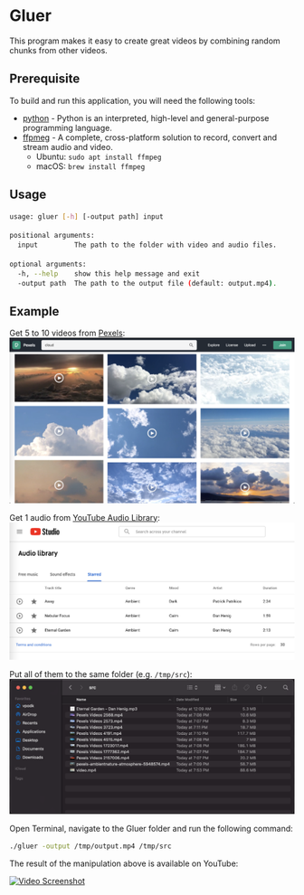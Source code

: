 # Gluer

This program makes it easy to create great videos by combining random chunks from other videos.

## Prerequisite
To build and run this application, you will need the following tools:

- [python](https://www.python.org/downloads/) - Python is an interpreted, high-level and general-purpose programming language.
- [ffpmeg](https://ffmpeg.org/download.html) - A complete, cross-platform solution to record, convert and stream audio and video.
  - Ubuntu: `sudo apt install ffmpeg`
  - macOS: `brew install ffmpeg`


## Usage
```bash
usage: gluer [-h] [-output path] input

positional arguments:
  input         The path to the folder with video and audio files.

optional arguments:
  -h, --help    show this help message and exit
  -output path  The path to the output file (default: output.mp4).
```

## Example
Get 5 to 10 videos from [Pexels](https://www.pexels.com/search/videos/cloud/):
![Pexels Screenshot](screenshots/pexels-screenshot.png)

Get 1 audio from [YouTube Audio Library](https://youtube.com/audiolibrary):
![Pexels Screenshot](screenshots/youtube-audio-library.png)

Put all of them to the same folder (e.g. `/tmp/src`):
![Pexels Screenshot](screenshots/finder-src-folder.png)

Open Terminal, navigate to the Gluer folder and run the following command:
```bash
./gluer -output /tmp/output.mp4 /tmp/src
```

The result of the manipulation above is available on YouTube:

[![Video Screenshot](https://img.youtube.com/vi/wGfS8M6qrnw/0.jpg)](https://www.youtube.com/watch?v=wGfS8M6qrnw)
